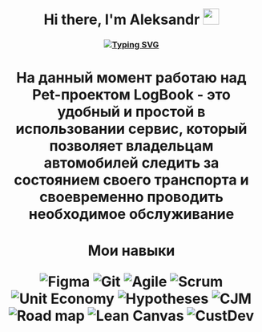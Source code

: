 <h1 align="center">Hi there, I'm <a [href="https://daniilshat.ru/" target="_blank"](https://t.me/archim_archim)>Aleksandr</a> 
<img src="https://github.com/blackcater/blackcater/raw/main/images/Hi.gif" height="32"/></h1>
<h3 align="center"><a href="https://git.io/typing-svg"><img src="https://readme-typing-svg.herokuapp.com?font=Fira+Code&size=30&pause=1000&color=22F7EA&center=true&random=false&width=435&lines=Product+manager" alt="Typing SVG" /></a>
<h1 align="center">На данный момент работаю над Pet-проектом LogBook - это удобный и простой в использовании сервис, который позволяет владельцам автомобилей следить за состоянием своего транспорта и своевременно проводить необходимое обслуживание </a>
<h1 align="center">Мои навыки</a> 
  
![Figma](https://img.shields.io/badge/figma-%23F24E1E.svg?style=for-the-badge&logo=figma&logoColor=white)
![Git](https://img.shields.io/badge/git-%23F05033.svg?style=for-the-badge&logo=git&logoColor=white)
![Agile](https://img.shields.io/badge/Agile-7D4698?style=for-the-badge&logo=Agile&logoColor=white)
![Scrum](https://img.shields.io/badge/Scrum-0078D7?style=for-the-badge&logo=Scrum&logoColor=white)
![Unit Economy](https://img.shields.io/badge/UnitEconomy-FF1B2D?style=for-the-badge&logo=UnitEconomy&logoColor=white)
![Hypotheses](https://img.shields.io/badge/Hypotheses-%232B2F33.svg?style=for-the-badge&logo=Hypotheses&logoColor=white)
![CJM](https://img.shields.io/badge/CJM-%233B4D98.svg?style=for-the-badge&logo=CJM&logoColor=white)
![Road map](https://img.shields.io/badge/Roadmap-white?style=for-the-badge&logo=Roadmap&logoColor=0078D4)
![Lean Canvas](https://img.shields.io/badge/LeanCanvas-0AC18E?style=for-the-badge&logo=LeanCanvas&logoColor=white)
![СustDev](https://img.shields.io/badge/СustDev-EAB300?style=for-the-badge&logo=СustDev&logoColor=white)
